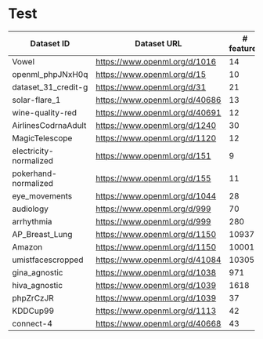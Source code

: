 # Test


| Dataset ID    | Dataset URL   | # features   | # instances   | # classes     |
| ---| --- |--- | --- | --- |
|     Vowel     | https://www.openml.org/d/1016  |14 | 990  |2  |
|     openml_phpJNxH0q     | https://www.openml.org/d/15  |10 | 699  |2  |
|     dataset_31_credit-g     | https://www.openml.org/d/31 |21| 1000  |2  |
|     solar-flare_1     | https://www.openml.org/d/40686  |13| 315  |5  |
|     wine-quality-red    | https://www.openml.org/d/40691  |12| 1599  |6 |
|     AirlinesCodrnaAdult    | https://www.openml.org/d/1240  |30| 1076790  |2|
|     MagicTelescope    | https://www.openml.org/d/1120 |12| 19020  |2|
|     electricity-normalized    | https://www.openml.org/d/151 |9| 45312  |2|
|     pokerhand-normalized    | https://www.openml.org/d/155 |11| 829201  |10|
|     eye_movements   | https://www.openml.org/d/1044 |28| 10936  |3|
|     audiology   | https://www.openml.org/d/999 |70| 226  |2|
|     arrhythmia   | https://www.openml.org/d/999 |280 | 452  |2|
|     AP_Breast_Lung  |https://www.openml.org/d/1150|10937 | 470  |2|
|     Amazon  |https://www.openml.org/d/1150|10001 | 1500  |50|
|     umistfacescropped  |https://www.openml.org/d/41084|10305 | 575  |20|
|     gina_agnostic  |https://www.openml.org/d/1038|971 | 3468  |2|
|     hiva_agnostic  |https://www.openml.org/d/1039|1618 | 4229  |2|
|     phpZrCzJR  |https://www.openml.org/d/1039|37 | 5100  |2|
|     KDDCup99  |https://www.openml.org/d/1113|42 | 494020  |23|
|     connect-4  |https://www.openml.org/d/40668|43 | 67557  |3|






